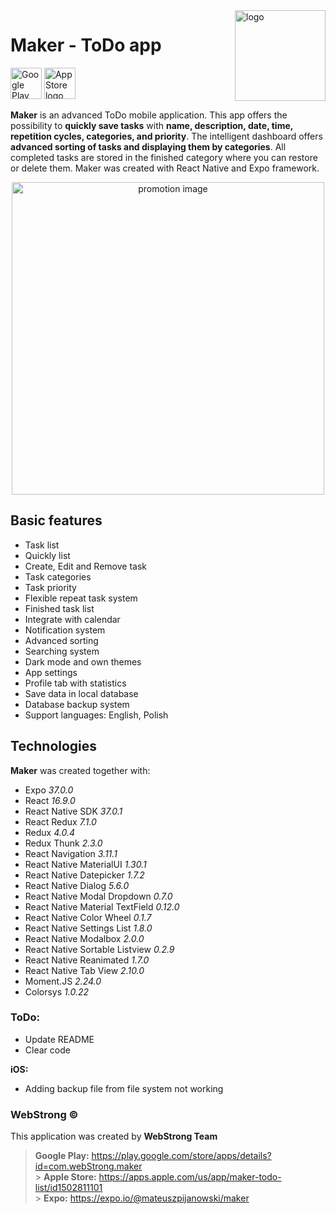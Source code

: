 <img align="right" width="145px" src="https://webstrong.pl/assets/Maker/app_images/logo.png" alt="logo">

# Maker - ToDo app

<a href="https://play.google.com/store/apps/details?id=com.webStrong.maker" target="_blank"><img src="https://webstrong.pl/assets/templates/google_play_en.png" alt="Google Play logo" height="50"/></a>
<a href="https://apps.apple.com/us/app/maker-todo-list/id1502811101" target="_blank"><img src="https://webstrong.pl/assets/templates/apple_store_en.png" alt="App Store logo" height="50"/></a>

**Maker** is an advanced ToDo mobile application. This app offers the possibility to **quickly save tasks** with **name, description, date, time, repetition cycles, categories, and priority**. The intelligent dashboard offers **advanced sorting of tasks and displaying them by categories**. All completed tasks are stored in the finished category where you can restore or delete them. Maker was created with React Native and Expo framework.

<p align="center"><img src="https://webstrong.pl/assets/Maker/promo_images/maker_promo.png" width="500px"  alt="promotion image"/></p>

## Basic features

- Task list
- Quickly list
- Create, Edit and Remove task
- Task categories
- Task priority
- Flexible repeat task system
- Finished task list
- Integrate with calendar
- Notification system
- Advanced sorting
- Searching system
- Dark mode and own themes
- App settings
- Profile tab with statistics
- Save data in local database
- Database backup system
- Support languages: English, Polish

## Technologies

**Maker** was created together with:

- Expo <i>37.0.0</i>
- React <i>16.9.0</i>
- React Native SDK <i>37.0.1</i>
- React Redux <i>7.1.0</i>
- Redux <i>4.0.4</i>
- Redux Thunk <i>2.3.0</i>
- React Navigation <i>3.11.1</i>
- React Native MaterialUI <i>1.30.1</i>
- React Native Datepicker <i>1.7.2</i>
- React Native Dialog <i>5.6.0</i>
- React Native Modal Dropdown <i>0.7.0</i>
- React Native Material TextField <i>0.12.0</i>
- React Native Color Wheel <i>0.1.7</i>
- React Native Settings List <i>1.8.0</i>
- React Native Modalbox <i>2.0.0</i>
- React Native Sortable Listview <i>0.2.9</i>
- React Native Reanimated <i>1.7.0</i>
- React Native Tab View <i>2.10.0</i>
- Moment.JS <i>2.24.0</i>
- Colorsys <i>1.0.22</i>

### ToDo:

- Update README
- Clear code

**iOS:**

- Adding backup file from file system not working

### WebStrong &copy;

This application was created by **WebStrong Team** <br />

> **Google Play:** https://play.google.com/store/apps/details?id=com.webStrong.maker <br /> > **Apple Store:** https://apps.apple.com/us/app/maker-todo-list/id1502811101 <br /> > **Expo:** https://expo.io/@mateuszpijanowski/maker
